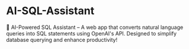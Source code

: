 # AI-SQL-Assistant
🚀 AI-Powered SQL Assistant – A web app that converts natural language queries into SQL statements using OpenAI's API. Designed to simplify database querying and enhance productivity!
